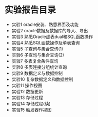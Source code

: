 # 实验报告目录

- 实验1 oracle安装、熟悉界面及功能
- 实验2 oracle数据及数据库的导入、导出
- 实验3 熟悉Oracle虚表dual和SQL函数操作
- 实验4 熟悉SQL函数操作及单表查询
- 实验5 子查询与集合查询(1)
- 实验6 子查询与集合查询(2)
- 实验7 多表复合条件查询
- 实验8 多表连接分组统计查询
- 实验9 数据定义与数据控制
- 实验10 复杂数据定义和数据控制
- 实验11 操作视图
- 实验12 数据更新
- 实验13 存储过程
- 实验14 存储过程(续)
- 实验15 触发器作视图
